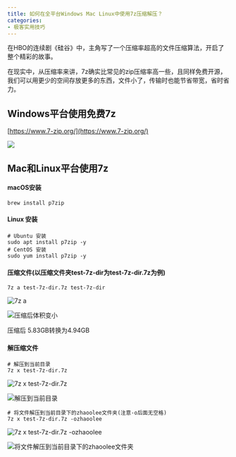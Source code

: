 ```yaml
---
title: 如何在全平台Windows Mac Linux中使用7z压缩解压？
categories:
- 极客实用技巧
---
```




在HBO的连续剧《硅谷》中，主角写了一个压缩率超高的文件压缩算法，开启了整个精彩的故事。



在现实中，从压缩率来讲，7z确实比常见的zip压缩率高一些，且同样免费开源，我们可以用更少的空间存放更多的东西，文件小了，传输时也能节省带宽，省时省力。



## Windows平台使用免费7z



[https://www.7-zip.org/](https://www.7-zip.org/)

![](https://cdn.fangyuanxiaozhan.com/assets/1612852196174FdiRjkw6.png)



## Mac和Linux平台使用7z

#### macOS安装

```
brew install p7zip
```

#### Linux 安装

```
# Ubuntu 安装
sudo apt install p7zip -y
# CentOS 安装
sudo yum install p7zip -y
```



#### 压缩文件(以压缩文件夹test-7z-dir为test-7z-dir.7z为例)

```
7z a test-7z-dir.7z test-7z-dir
```

![7z a](https://cdn.fangyuanxiaozhan.com/assets/1612853992799wQwYJmib.png)



![压缩后体积变小](https://cdn.fangyuanxiaozhan.com/assets/1612854247178enBG6B7t.png)

压缩后 5.83GB转换为4.94GB

#### 解压缩文件

```
# 解压到当前目录
7z x test-7z-dir.7z
```



![7z x test-7z-dir.7z](https://cdn.fangyuanxiaozhan.com/assets/1612855066997adzBCjHF.png)



![解压到当前目录](https://cdn.fangyuanxiaozhan.com/assets/161285507396315Q5nYfa.png)

```
# 将文件解压到当前目录下的zhaoolee文件夹(注意-o后面无空格)
7z x test-7z-dir.7z -ozhaoolee
```

![7z x test-7z-dir.7z -ozhaoolee](https://cdn.fangyuanxiaozhan.com/assets/1612855106717h1HnbAfk.png)

![将文件解压到当前目录下的zhaoolee文件夹](https://cdn.fangyuanxiaozhan.com/assets/1612854936455zxGGGPWY.png)







